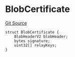 # BlobCertificate
[Git Source](https://github.com/Layr-Labs/eigenda/blob/538f0525d9ff112a8ba32701edaf2860a0ad7306/src/interfaces/IEigenDAStructs.sol)


```solidity
struct BlobCertificate {
    BlobHeaderV2 blobHeader;
    bytes signature;
    uint32[] relayKeys;
}
```

